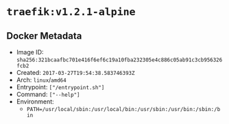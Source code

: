 # `traefik:v1.2.1-alpine`

## Docker Metadata

- Image ID: `sha256:321bcaafbc701e416f6ef6c19a10fba232305e4c886c05ab91c3cb956326fcb2`
- Created: `2017-03-27T19:54:38.583746393Z`
- Arch: `linux`/`amd64`
- Entrypoint: `["/entrypoint.sh"]`
- Command: `["--help"]`
- Environment:
  - `PATH=/usr/local/sbin:/usr/local/bin:/usr/sbin:/usr/bin:/sbin:/bin`
